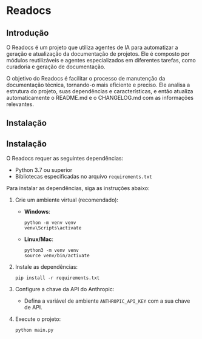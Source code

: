 # Readocs

## Introdução
O Readocs é um projeto que utiliza agentes de IA para automatizar a geração e atualização da documentação de projetos. Ele é composto por módulos reutilizáveis e agentes especializados em diferentes tarefas, como curadoria e geração de documentação.

O objetivo do Readocs é facilitar o processo de manutenção da documentação técnica, tornando-o mais eficiente e preciso. Ele analisa a estrutura do projeto, suas dependências e características, e então atualiza automaticamente o README.md e o CHANGELOG.md com as informações relevantes.

## Instalação
## Instalação

O Readocs requer as seguintes dependências:

- Python 3.7 ou superior
- Bibliotecas especificadas no arquivo `requirements.txt`

Para instalar as dependências, siga as instruções abaixo:

1. Crie um ambiente virtual (recomendado):

   - **Windows**:
     ```
     python -m venv venv
     venv\Scripts\activate
     ```
   - **Linux/Mac**:
     ```
     python3 -m venv venv
     source venv/bin/activate
     ```

2. Instale as dependências:
   ```
   pip install -r requirements.txt
   ```

3. Configure a chave da API do Anthropic:
   - Defina a variável de ambiente `ANTHROPIC_API_KEY` com a sua chave de API.

4. Execute o projeto:
   ```
   python main.py
   ```
